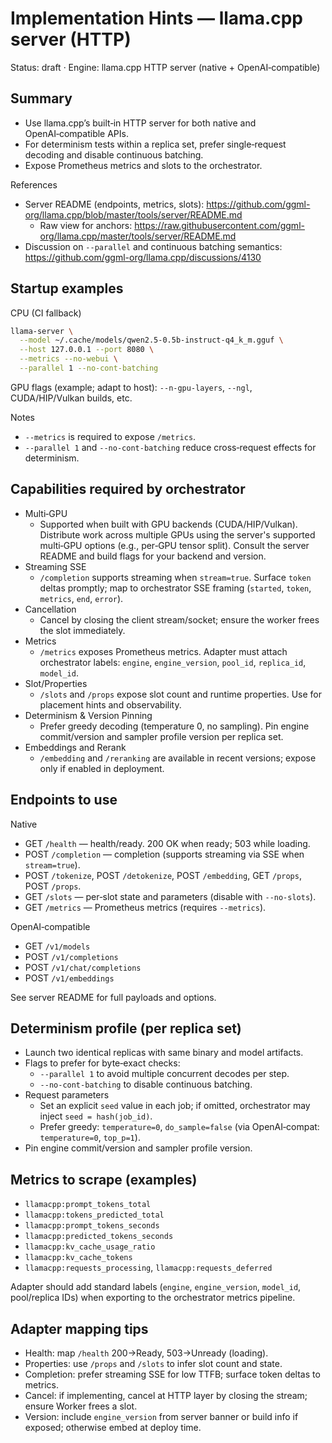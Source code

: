 # Implementation Hints — llama.cpp server (HTTP)

Status: draft · Engine: llama.cpp HTTP server (native + OpenAI‑compatible)

## Summary

- Use llama.cpp’s built‑in HTTP server for both native and OpenAI‑compatible APIs.
- For determinism tests within a replica set, prefer single‑request decoding and disable continuous batching.
- Expose Prometheus metrics and slots to the orchestrator.

References

- Server README (endpoints, metrics, slots): <https://github.com/ggml-org/llama.cpp/blob/master/tools/server/README.md>
  - Raw view for anchors: <https://raw.githubusercontent.com/ggml-org/llama.cpp/master/tools/server/README.md>
- Discussion on `--parallel` and continuous batching semantics: <https://github.com/ggml-org/llama.cpp/discussions/4130>

## Startup examples

CPU (CI fallback)

```bash
llama-server \
  --model ~/.cache/models/qwen2.5-0.5b-instruct-q4_k_m.gguf \
  --host 127.0.0.1 --port 8080 \
  --metrics --no-webui \
  --parallel 1 --no-cont-batching
```

GPU flags (example; adapt to host): `--n-gpu-layers`, `--ngl`, CUDA/HIP/Vulkan builds, etc.

Notes

- `--metrics` is required to expose `/metrics`.
- `--parallel 1` and `--no-cont-batching` reduce cross‑request effects for determinism.

## Capabilities required by orchestrator

- Multi‑GPU
  - Supported when built with GPU backends (CUDA/HIP/Vulkan). Distribute work across multiple GPUs using the server's supported multi‑GPU options (e.g., per‑GPU tensor split). Consult the server README and build flags for your backend and version.
- Streaming SSE
  - `/completion` supports streaming when `stream=true`. Surface `token` deltas promptly; map to orchestrator SSE framing (`started`, `token`, `metrics`, `end`, `error`).
- Cancellation
  - Cancel by closing the client stream/socket; ensure the worker frees the slot immediately.
- Metrics
  - `/metrics` exposes Prometheus metrics. Adapter must attach orchestrator labels: `engine`, `engine_version`, `pool_id`, `replica_id`, `model_id`.
- Slot/Properties
  - `/slots` and `/props` expose slot count and runtime properties. Use for placement hints and observability.
- Determinism & Version Pinning
  - Prefer greedy decoding (temperature 0, no sampling). Pin engine commit/version and sampler profile version per replica set.
- Embeddings and Rerank
  - `/embedding` and `/reranking` are available in recent versions; expose only if enabled in deployment.

## Endpoints to use

Native

- GET `/health` — health/ready. 200 OK when ready; 503 while loading.
- POST `/completion` — completion (supports streaming via SSE when `stream=true`).
- POST `/tokenize`, POST `/detokenize`, POST `/embedding`, GET `/props`, POST `/props`.
- GET `/slots` — per‑slot state and parameters (disable with `--no-slots`).
- GET `/metrics` — Prometheus metrics (requires `--metrics`).

OpenAI‑compatible

- GET `/v1/models`
- POST `/v1/completions`
- POST `/v1/chat/completions`
- POST `/v1/embeddings`

See server README for full payloads and options.

## Determinism profile (per replica set)

- Launch two identical replicas with same binary and model artifacts.
- Flags to prefer for byte‑exact checks:
  - `--parallel 1` to avoid multiple concurrent decodes per step.
  - `--no-cont-batching` to disable continuous batching.
- Request parameters
  - Set an explicit `seed` value in each job; if omitted, orchestrator may inject `seed = hash(job_id)`.
  - Prefer greedy: `temperature=0`, `do_sample=false` (via OpenAI‑compat: `temperature=0`, `top_p=1`).
- Pin engine commit/version and sampler profile version.

## Metrics to scrape (examples)

- `llamacpp:prompt_tokens_total`
- `llamacpp:tokens_predicted_total`
- `llamacpp:prompt_tokens_seconds`
- `llamacpp:predicted_tokens_seconds`
- `llamacpp:kv_cache_usage_ratio`
- `llamacpp:kv_cache_tokens`
- `llamacpp:requests_processing`, `llamacpp:requests_deferred`

Adapter should add standard labels (`engine`, `engine_version`, `model_id`, pool/replica IDs) when exporting to the orchestrator metrics pipeline.

## Adapter mapping tips

- Health: map `/health` 200→Ready, 503→Unready (loading).
- Properties: use `/props` and `/slots` to infer slot count and state.
- Completion: prefer streaming SSE for low TTFB; surface token deltas to metrics.
- Cancel: if implementing, cancel at HTTP layer by closing the stream; ensure Worker frees a slot.
- Version: include `engine_version` from server banner or build info if exposed; otherwise embed at deploy time.
